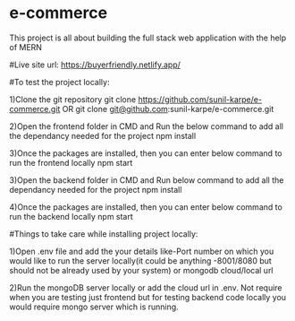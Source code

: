 # e-commerce
This project is all about building the full stack web application with the help of MERN

#Live site url:
https://buyerfriendly.netlify.app/

#To test the project locally:

1)Clone the git repository
  git clone https://github.com/sunil-karpe/e-commerce.git
  OR
  git clone git@github.com:sunil-karpe/e-commerce.git
  
2)Open the frontend folder in CMD and Run the below command to add all the dependancy needed for the project
  npm install 
  
3)Once the packages are installed, then you can enter below command to run the frontend locally
  npm start
  
3)Open the backend folder in CMD and Run below command to add all the dependancy needed for the project
  npm install
  
 4)Once the packages are installed, then you can enter below command to run the backend locally
  npm start
  
#Things to take care while installing project locally:
  
1)Open .env file and add the your details 
   like-Port number on which you would like to run the server locally(it could be anything -8001/8080 but should not be already used by your system) 
   or mongodb cloud/local url 

2)Run the mongoDB server locally or add the cloud url in .env. Not require when you are testing just frontend but for testing backend code locally you would require      mongo server which is running.



  
